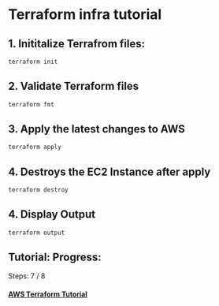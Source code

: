# Terraform infra tutorial

## 1. Inititalize Terrafrom files:

```sh
terraform init
```

## 2. Validate Terraform files
```sh
terraform fmt
```
## 3. Apply the latest changes to AWS
```sh
terraform apply
```
## 4. Destroys the EC2 Instance after apply
```sh
terraform destroy
```

## 4. Display Output
```sh
terraform output
```


## Tutorial: Progress:

Steps: 7 / 8 

#### [AWS Terraform Tutorial](https://developer.hashicorp.com/terraform/tutorials/aws-get-started)
